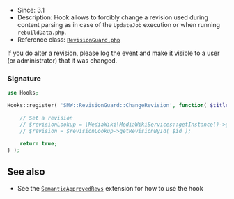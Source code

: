 * Since: 3.1
* Description: Hook allows to forcibly change a revision used during content parsing as in case of the `UpdateJob` execution or when running `rebuildData.php`.
* Reference class: [`RevisionGuard.php`][RevisionGuard.php]

If you do alter a revision, please log the event and make it visible to a user (or administrator) that it was changed.

### Signature

```php
use Hooks;

Hooks::register( 'SMW::RevisionGuard::ChangeRevision', function( $title, &$revision ) {

	// Set a revision
	// $revisionLookup = \MediaWiki\MediaWikiServices::getInstance()->getRevisionLookup();
	// $revision = $revisionLookup->getRevisionById( $id );

	return true;
} );
```

## See also

- See the [`SemanticApprovedRevs`](https://github.com/SemanticMediaWiki/SemanticApprovedRevs) extension for how to use the hook

[RevisionGuard.php]:https://github.com/SemanticMediaWiki/SemanticMediaWiki/blob/master/src/MediaWiki/RevisionGuard.php
